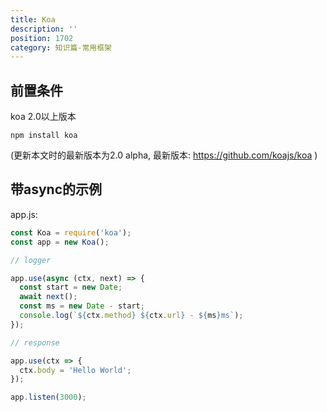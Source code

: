 ```yaml
---
title: Koa
description: ''
position: 1702
category: 知识篇-常用框架
---
```


## 前置条件

koa 2.0以上版本

```
npm install koa
```

(更新本文时的最新版本为2.0 alpha, 最新版本: <https://github.com/koajs/koa> )

## 带async的示例

app.js:

```js
const Koa = require('koa');
const app = new Koa();

// logger

app.use(async (ctx, next) => {
  const start = new Date;
  await next();
  const ms = new Date - start;
  console.log(`${ctx.method} ${ctx.url} - ${ms}ms`);
});

// response

app.use(ctx => {
  ctx.body = 'Hello World';
});

app.listen(3000);
```


